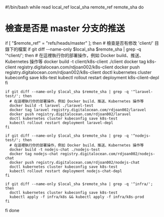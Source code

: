 #!/bin/bash
while read local_ref local_sha remote_ref remote_sha
do
  # 檢查是否是 master 分支的推送
  if [ "$remote_ref" = "refs/heads/master" ]; then
    # 檢查是否有修改 'client/' 目錄下的檔案
    if git diff --name-only $local_sha $remote_sha | grep -q '^client/'; then
      # 在這裡執行你的部署操作，例如 Docker build、推送、Kubernetes 操作等
      docker build -t client/k8s-client ./client
	  docker tag k8s-client registry.digitalocean.com/rdjoan002/k8s-client
	  docker push registry.digitalocean.com/rdjoan002/k8s-client
      doctl kubernetes cluster kubeconfig save k8s-test
      kubectl rollout restart deployment k8s-client-depl
    fi

    if git diff --name-only $local_sha $remote_sha | grep -q '^laravel-test/'; then
      # 在這裡執行你的部署操作，例如 Docker build、推送、Kubernetes 操作等
      docker build -t laravel ./laravel-test
	  docker tag laravel registry.digitalocean.com/rdjoan002/laravel
	  docker push registry.digitalocean.com/rdjoan002/laravel
      doctl kubernetes cluster kubeconfig save k8s-test
      kubectl rollout restart deployment laravel-depl
    fi

    if git diff --name-only $local_sha $remote_sha | grep -q '^nodejs-test/'; then
      # 在這裡執行你的部署操作，例如 Docker build、推送、Kubernetes 操作等
      docker build -t nodejs-chat ./nodejs-test
	  docker tag nodejs-chat registry.digitalocean.com/rdjoan002/nodejs-chat
	  docker push registry.digitalocean.com/rdjoan002/nodejs-chat
      doctl kubernetes cluster kubeconfig save k8s-test
      kubectl rollout restart deployment nodejs-chat-depl
    fi

    if git diff --name-only $local_sha $remote_sha | grep -q '^infra/'; then
      doctl kubernetes cluster kubeconfig save k8s-test
      kubectl apply -f infra/k8s && kubectl apply -f infra/k8s-prod
    fi
  fi
done